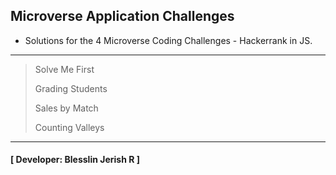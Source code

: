 ## Microverse Application Challenges
- Solutions for the 4 Microverse Coding Challenges - Hackerrank in JS.
---
> Solve Me First
>
> Grading Students
>
> Sales by Match
>
> Counting Valleys
---
#### [ Developer: Blesslin Jerish R ]
